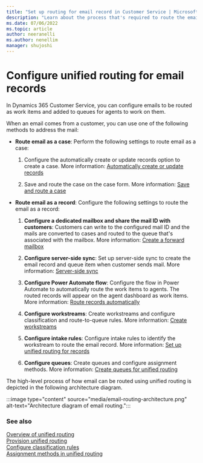 ```yaml
---
title: "Set up routing for email record in Customer Service | MicrosoftDocs"
description: "Learn about the process that's required to route the email record using unified routing in Customer Service."
ms.date: 07/06/2022
ms.topic: article
author: neeranelli
ms.author: nenellim
manager: shujoshi
---
```


# Configure unified routing for email records

In Dynamics 365 Customer Service, you can configure emails to be routed as work items and added to queues for agents to work on them.

When an email comes from a customer, you can use one of the following methods to address the mail:

- **Route email as a case**: Perform the following settings to route email as a case:

  1. Configure the automatically create or update records option to create a case. More information: [Automatically create or update records](automatically-create-update-records.md)
  
  1. Save and route the case on the case form. More information: [Save and route a case](customer-service-hub-user-guide-case-queues-and-routing.md#save-and-route-a-case)

- **Route email as a record**: Configure the following settings to route the email as a record:

  1. **Configure a dedicated mailbox and share the mail ID with customers**: Customers can write to the configured mail ID and the mails are converted to cases and routed to the queue that's associated with the mailbox. More information: [Create a forward mailbox](../customerengagement/on-premises/admin/create-forward-mailboxes-edit-mailboxes.md?view=op-9-1)
  
  1. **Configure server-side sync**: Set up server-side sync to create the email record and queue item when customer sends mail. More information: [Server-side sync](../customerengagement/on-premises/admin/server-side-synchronization.md?view=op-9-1)
  
  1. **Configure Power Automate flow**: Configure the flow in Power Automate to automatically route the work items to agents. The routed records will appear on the agent dashboard as work items. More information: [Route records automatically](routing-trigger-automatic.md)

  1. **Configure workstreams**: Create workstreams and configure classification and route-to-queue rules. More information: [Create workstreams](create-workstreams.md)

  1. **Configure intake rules**: Configure intake rules to identify the workstream to route the email record. More information: [Set up unified routing for records](set-up-record-routing.md)

  1. **Configure queues**: Create queues and configure assignment methods. More information: [Create queues for unified routing](queues-omnichannel.md)

The high-level process of how email can be routed using unified routing is depicted in the following architecture diagram.

:::image type="content" source="media/email-routing-architecture.png" alt-text="Architecture diagram of email routing.":::

### See also

[Overview of unified routing](overview-unified-routing.md)  
[Provision unified routing](provision-unified-routing.md)  
[Configure classification rules](configure-work-classification.md)  
[Assignment methods in unified routing](assignment-methods.md)  